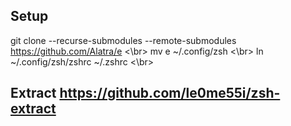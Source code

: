 ## Setup

git clone --recurse-submodules --remote-submodules https://github.com/Alatra/e <\br>
mv e ~/.config/zsh <\br>
ln ~/.config/zsh/zshrc ~/.zshrc <\br>

## Extract https://github.com/le0me55i/zsh-extract
